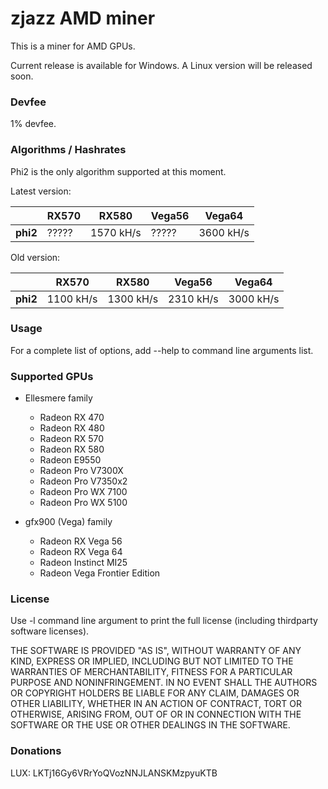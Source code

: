 # zjazz AMD miner #

This is a miner for AMD GPUs.

Current release is available for Windows. A Linux version will be released soon.

### Devfee ###

1% devfee.

### Algorithms / Hashrates ###

Phi2 is the only algorithm supported at this moment.

Latest version:

|          | RX570 | RX580     | Vega56 | Vega64    |
| -------- | ----- | --------- | ------ | --------- |
| **phi2** | ????? | 1570 kH/s | ?????  | 3600 kH/s |

Old version:

|          | RX570     | RX580     | Vega56    | Vega64    |
| -------- | --------- | --------- | --------- | --------- |
| **phi2** | 1100 kH/s | 1300 kH/s | 2310 kH/s | 3000 kH/s |

### Usage ###

For a complete list of options, add --help to command line arguments list.

###  Supported GPUs ###

* Ellesmere family
  * Radeon RX 470
  * Radeon RX 480
  * Radeon RX 570
  * Radeon RX 580
  * Radeon E9550
  * Radeon Pro V7300X
  * Radeon Pro V7350x2
  * Radeon Pro WX 7100
  * Radeon Pro WX 5100


* gfx900 (Vega) family
  * Radeon RX Vega 56
  * Radeon RX Vega 64
  * Radeon Instinct MI25
  * Radeon Vega Frontier Edition

### License ###

Use -l command line argument to print the full license (including thirdparty software licenses).

THE SOFTWARE IS PROVIDED "AS IS", WITHOUT WARRANTY OF ANY KIND,
EXPRESS OR IMPLIED, INCLUDING BUT NOT LIMITED TO THE WARRANTIES OF
MERCHANTABILITY, FITNESS FOR A PARTICULAR PURPOSE AND NONINFRINGEMENT.
IN NO EVENT SHALL THE AUTHORS OR COPYRIGHT HOLDERS BE LIABLE FOR ANY
CLAIM, DAMAGES OR OTHER LIABILITY, WHETHER IN AN ACTION OF CONTRACT,
TORT OR OTHERWISE, ARISING FROM, OUT OF OR IN CONNECTION WITH THE
SOFTWARE OR THE USE OR OTHER DEALINGS IN THE SOFTWARE.

### Donations ###

LUX: LKTj16Gy6VRrYoQVozNNJLANSKMzpyuKTB


